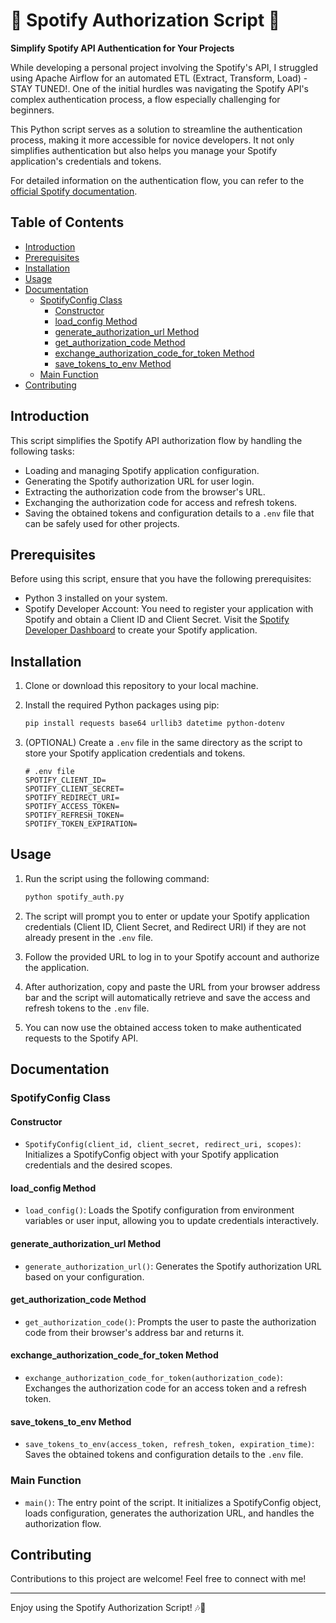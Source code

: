# 🎵 Spotify Authorization Script 🎵

**Simplify Spotify API Authentication for Your Projects**

While developing a personal project involving the Spotify's API, I struggled using Apache Airflow for an automated ETL (Extract, Transform, Load) - STAY TUNED!. One of the initial hurdles was navigating the Spotify API's complex authentication process, a flow especially challenging for beginners.

This Python script serves as a solution to streamline the authentication process, making it more accessible for novice developers. It not only simplifies authentication but also helps you manage your Spotify application's credentials and tokens.

For detailed information on the authentication flow, you can refer to the [official Spotify documentation](https://developer.spotify.com/documentation/web-api/tutorials/code-flow).

## Table of Contents

- [Introduction](#introduction)
- [Prerequisites](#prerequisites)
- [Installation](#installation)
- [Usage](#usage)
- [Documentation](#documentation)
  - [SpotifyConfig Class](#spotifyconfig-class)
    - [Constructor](#constructor)
    - [load_config Method](#load_config-method)
    - [generate_authorization_url Method](#generate_authorization_url-method)
    - [get_authorization_code Method](#get_authorization_code-method)
    - [exchange_authorization_code_for_token Method](#exchange_authorization_code_for_token-method)
    - [save_tokens_to_env Method](#save_tokens_to_env-method)
  - [Main Function](#main-function)
- [Contributing](#contributing)

## Introduction

This script simplifies the Spotify API authorization flow by handling the following tasks:

- Loading and managing Spotify application configuration.
- Generating the Spotify authorization URL for user login.
- Extracting the authorization code from the browser's URL.
- Exchanging the authorization code for access and refresh tokens.
- Saving the obtained tokens and configuration details to a `.env` file that can be safely used for other projects.

## Prerequisites

Before using this script, ensure that you have the following prerequisites:

- Python 3 installed on your system.
- Spotify Developer Account: You need to register your application with Spotify and obtain a Client ID and Client Secret. Visit the [Spotify Developer Dashboard](https://developer.spotify.com/dashboard/applications) to create your Spotify application. 

## Installation

1. Clone or download this repository to your local machine.

2. Install the required Python packages using pip:

   ```bash
   pip install requests base64 urllib3 datetime python-dotenv
   ```

3. (OPTIONAL) Create a `.env` file in the same directory as the script to store your Spotify application credentials and tokens.

   ```
   # .env file
   SPOTIFY_CLIENT_ID=
   SPOTIFY_CLIENT_SECRET=
   SPOTIFY_REDIRECT_URI=
   SPOTIFY_ACCESS_TOKEN=
   SPOTIFY_REFRESH_TOKEN=
   SPOTIFY_TOKEN_EXPIRATION=
   ```

## Usage

1. Run the script using the following command:

   ```bash
   python spotify_auth.py
   ```

2. The script will prompt you to enter or update your Spotify application credentials (Client ID, Client Secret, and Redirect URI) if they are not already present in the `.env` file.

3. Follow the provided URL to log in to your Spotify account and authorize the application.

4. After authorization, copy and paste the URL from your browser address bar and the script will automatically retrieve and save the access and refresh tokens to the `.env` file.

5. You can now use the obtained access token to make authenticated requests to the Spotify API.

## Documentation

### SpotifyConfig Class

#### Constructor

- `SpotifyConfig(client_id, client_secret, redirect_uri, scopes)`: Initializes a SpotifyConfig object with your Spotify application credentials and the desired scopes.

#### load_config Method

- `load_config()`: Loads the Spotify configuration from environment variables or user input, allowing you to update credentials interactively.

#### generate_authorization_url Method

- `generate_authorization_url()`: Generates the Spotify authorization URL based on your configuration.

#### get_authorization_code Method

- `get_authorization_code()`: Prompts the user to paste the authorization code from their browser's address bar and returns it.

#### exchange_authorization_code_for_token Method

- `exchange_authorization_code_for_token(authorization_code)`: Exchanges the authorization code for an access token and a refresh token.

#### save_tokens_to_env Method

- `save_tokens_to_env(access_token, refresh_token, expiration_time)`: Saves the obtained tokens and configuration details to the `.env` file.

### Main Function

- `main()`: The entry point of the script. It initializes a SpotifyConfig object, loads configuration, generates the authorization URL, and handles the authorization flow.

## Contributing

Contributions to this project are welcome! Feel free to connect with me!

---

Enjoy using the Spotify Authorization Script! 🎶🎉
